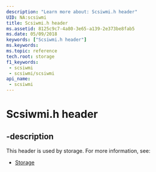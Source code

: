 ```yaml
---
description: "Learn more about: Scsiwmi.h header"
UID: NA:scsiwmi
title: Scsiwmi.h header
ms.assetid: 8125c9c7-4a80-3e65-a139-2e373be8fab5
ms.date: 05/09/2018
keywords: ["Scsiwmi.h header"]
ms.keywords: 
ms.topic: reference
tech.root: storage
f1_keywords:
 - scsiwmi
 - scsiwmi/scsiwmi
api_name:
 - scsiwmi
---
```


# Scsiwmi.h header


## -description

This header is used by storage. For more information, see:

- [Storage](../_storage/index.md)

